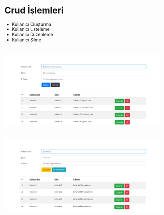 # Crud İşlemleri

- Kullanıcı Oluşturma
- Kullanıcı Listeleme
- Kullanıcı Düzenleme
- Kullanıcı Silme

#
![phpCrud](https://github.com/batucimenn/phpCrud/blob/main/ekranGoruntuleri/1.kullaniciOlusturmaVeListeleme.png)
#
![phpCrud](https://github.com/batucimenn/phpCrud/blob/main/ekranGoruntuleri/2.kullaniciDuzenle.png)
